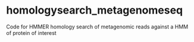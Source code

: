 # homologysearch_metagenomeseq
Code for HMMER homology search of metagenomic reads against a HMM of protein of interest
